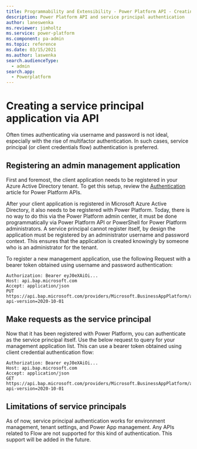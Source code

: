 ```yaml
---
title: Programmability and Extensibility - Power Platform API - Creating a service princpal | Microsoft Docs
description: Power Platform API and service principal authentication
author: laneswenka
ms.reviewer: jimholtz
ms.service: power-platform
ms.component: pa-admin
ms.topic: reference
ms.date: 03/15/2021
ms.author: laswenka
search.audienceType: 
  - admin
search.app:
  - Powerplatform
---
```


# Creating a service principal application via API
Often times authenticating via username and password is not ideal, especially with the rise of multifactor authentication.  In such cases, service principal (or client credentials flow) authentication is preferred.

## Registering an admin management application
First and foremost, the client application needs to be registered in your Azure Active Directory tenant.  To get this setup, review the [Authentication](programmability-authentication.md) article for Power Platform APIs.  

After your client application is registered in Microsoft Azure Active Directory, it also needs to be registered with Power Platform.  Today, there is no way to do this via the Power Platform admin center, it must be done programmatically via Power Platform API or PowerShell for Power Platform administrators.  A service principal cannot register itself, by design the application must be registered by an administrator username and password context.  This ensures that the application is created knowingly by someone who is an administrator for the tenant.

To register a new management application, use the following Request with a bearer token obtained using username and password authentication:

```HTTP
Authorization: Bearer eyJ0eXAiOi...
Host: api.bap.microsoft.com
Accept: application/json
PUT https://api.bap.microsoft.com/providers/Microsoft.BusinessAppPlatform/adminApplications/{CLIENT_ID_FROM_AZURE_APP}?api-version=2020-10-01
```

## Make requests as the service principal 
Now that it has been registered with Power Platform, you can authenticate as the service principal itself.  Use the below request to query for your management application list.  This can use a bearer token obtained using client credential authentication flow:

```HTTP
Authorization: Bearer eyJ0eXAiOi...
Host: api.bap.microsoft.com
Accept: application/json
GET https://api.bap.microsoft.com/providers/Microsoft.BusinessAppPlatform/adminApplications?api-version=2020-10-01
```

## Limitations of service principals
As of now, service principal authentication works for environment management, tenant settings, and Power App management.  Any APIs related to Flow are not supported for this kind of authentication.  This support will be added in the future.